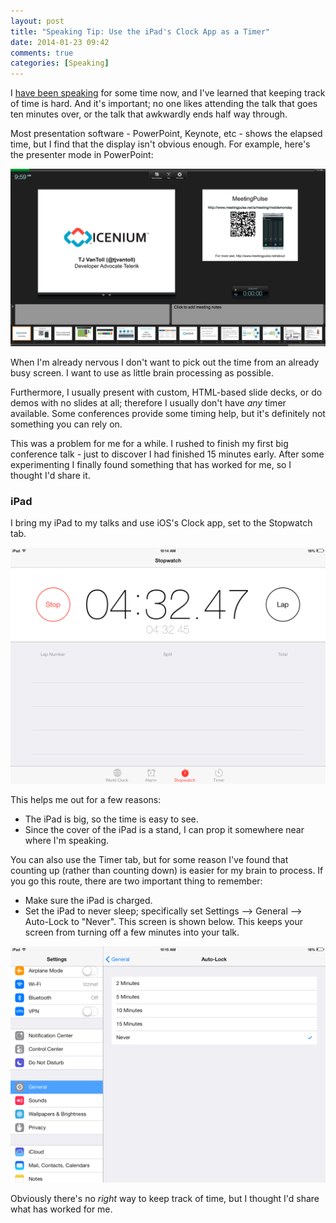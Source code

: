 ```yaml
---
layout: post
title: "Speaking Tip: Use the iPad's Clock App as a Timer"
date: 2014-01-23 09:42
comments: true
categories: [Speaking]
---
```


I [have been speaking](/speaking/) for some time now, and I've learned that keeping track of time is hard. And it's important; no one likes attending the talk that goes ten minutes over, or the talk that awkwardly ends half way through.

Most presentation software - PowerPoint, Keynote, etc - shows the elapsed time, but I find that the display isn't obvious enough. For example, here's the presenter mode in PowerPoint:

<img src="/images/posts/2014-01-23/powerpoint.png" alt="View of PowerPoint's presenter mode">

When I'm already nervous I don't want to pick out the time from an already busy screen. I want to use as little brain processing as possible.

Furthermore, I usually present with custom, HTML-based slide decks, or do demos with no slides at all; therefore I usually don't have *any* timer available. Some conferences provide some timing help, but it's definitely not something you can rely on.

This was a problem for me for a while. I rushed to finish my first big conference talk - just to discover I had finished 15 minutes early. After some experimenting I finally found something that has worked for me, so I thought I'd share it.

<!--more-->

### iPad

I bring my iPad to my talks and use iOS's Clock app, set to the Stopwatch tab.

<img src="/images/posts/2014-01-23/clock.png" alt="View of iOS's clock app">

This helps me out for a few reasons:

* The iPad is big, so the time is easy to see.
* Since the cover of the iPad is a stand, I can prop it somewhere near where I'm speaking.

You can also use the Timer tab, but for some reason I've found that counting up (rather than counting down) is easier for my brain to process. If you go this route, there are two important thing to remember:

* Make sure the iPad is charged.
* Set the iPad to never sleep; specifically set Settings --> General --> Auto-Lock to "Never". This screen is shown below. This keeps your screen from turning off a few minutes into your talk.

<img src="/images/posts/2014-01-23/settings.png" alt="View of iOS's Auto-Lock settings">

Obviously there's no *right* way to keep track of time, but I thought I'd share what has worked for me.
